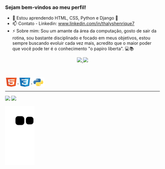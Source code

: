 ### Sejam bem-vindos ao meu perfil!

- 🌱 Estou aprendendo HTML, CSS, Python e Django 🚀
- 📫 Contato - Linkedin: www.linkedin.com/in/thalyshenrique7
- ⚡ Sobre mim: Sou um amante da área da computação, gosto de sair da rotina, sou bastante disciplinado e focado em meus objetivos, estou sempre buscando evoluir cada vez mais, acredito que o maior poder que você pode ter é o conhecimento "o papiro liberta". 💻📚

<div align="center">
  <a href="https://github.com/ThalysHenrique">
  <img height="180em" src="https://github-readme-stats.vercel.app/api?username=ThalysHenrique&show_icons=true&theme=radical&include_all_commits=true&count_private=true"/>
  <img height="180em" src="https://github-readme-stats.vercel.app/api/top-langs/?username=ThalysHenrique&layout=compact&langs_count=7&theme=radical"/>
</div>
  
  ##
  
  <div style="display: inline_block"><br>
  <img align="center" alt="Thalys-HTML" height="30" width="40" 
<img src="https://raw.githubusercontent.com/devicons/devicon/master/icons/html5/html5-original.svg">
  <img align="center" alt="Thalys-CSS" height="30" width="40" src="https://raw.githubusercontent.com/devicons/devicon/master/icons/css3/css3-original.svg">
  <img align="center" alt="Thalys-Python" height="30" width="40" src="https://raw.githubusercontent.com/devicons/devicon/master/icons/python/python-original.svg">
</div>
  
  <hr>
  
  <div>
  <a href="https://www.instagram.com/thaalys0/" target="_blank"><img src="https://img.shields.io/badge/-Instagram-%23E4405F?style=for-the-badge&logo=instagram&logoColor=white" target="_blank"></a>
  <a href="https://www.linkedin.com/in/thalyshenrique7/" target="_blank"><img src="https://img.shields.io/badge/-LinkedIn-%230077B5?style=for-the-badge&logo=linkedin&logoColor=white" target="_blank"></a> 
 
  ![Snake animation](https://github.com/rafaballerini/rafaballerini/blob/output/github-contribution-grid-snake.svg)
 
</div>
